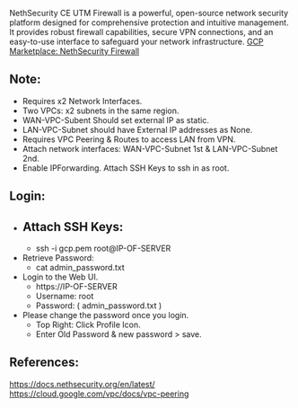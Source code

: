 NethSecurity CE UTM Firewall is a powerful, open-source network security platform designed for comprehensive protection and intuitive management. It provides robust firewall capabilities, secure VPN connections, and an easy-to-use interface to safeguard your network infrastructure. [GCP Marketplace: NethSecurity Firewall]()

Note:
-----
* Requires x2 Network Interfaces.
* Two VPCs: x2 subnets in the same region.
* WAN-VPC-Subent Should set external IP as static. 
* LAN-VPC-Subnet should have External IP addresses as None.
* Requires VPC Peering & Routes to access LAN from VPN. 
* Attach network interfaces: WAN-VPC-Subnet 1st & LAN-VPC-Subnet 2nd. 
* Enable IPForwarding. Attach SSH Keys to ssh in as root. 

Login:
------
* Attach SSH Keys: 
    - 
    - ssh -i gcp.pem root@IP-OF-SERVER
* Retrieve Password: 
    - cat admin_password.txt
* Login to the Web UI.
    - https://IP-OF-SERVER
    - Username: root
    - Password: ( admin_password.txt )
* Please change the password once you login.
    - Top Right: Click Profile Icon.
    - Enter Old Password &  new password > save.

References:
-----------
https://docs.nethsecurity.org/en/latest/
https://cloud.google.com/vpc/docs/vpc-peering

